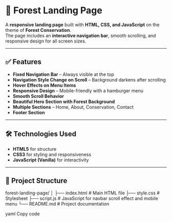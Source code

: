 # 🌲 Forest Landing Page

A **responsive landing page** built with **HTML, CSS, and JavaScript** on the theme of **Forest Conservation**.  
The page includes an **interactive navigation bar**, smooth scrolling, and responsive design for all screen sizes.

---

## ✅ Features
- **Fixed Navigation Bar** – Always visible at the top
- **Navigation Style Change on Scroll** – Background darkens after scrolling
- **Hover Effects on Menu Items**
- **Responsive Design** – Mobile-friendly with a hamburger menu
- **Smooth Scroll Behavior**
- **Beautiful Hero Section with Forest Background**
- **Multiple Sections** – Home, About, Conservation, Contact
- **Footer Section**
  
---

## 🛠️ Technologies Used
- **HTML5** for structure
- **CSS3** for styling and responsiveness
- **JavaScript (Vanilla)** for interactivity

---

## 📂 Project Structure
forest-landing-page/
│
├── index.html # Main HTML file
├── style.css # Stylesheet
├── script.js # JavaScript for navbar scroll effect and mobile menu
└── README.md # Project documentation

yaml
Copy code
